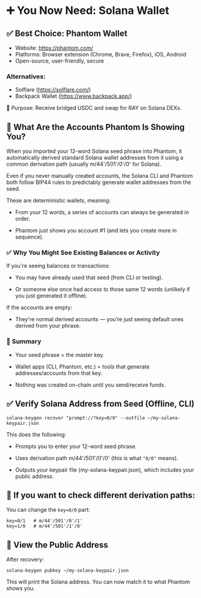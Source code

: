 # ➕ You Now Need: Solana Wallet

## ✅ Best Choice: Phantom Wallet
- Website: https://phantom.com/
- Platforms: Browser extension (Chrome, Brave, Firefox), iOS, Android
- Open-source, user-friendly, secure

### Alternatives:
- Solflare (https://solflare.com/)
- Backpack Wallet (https://www.backpack.app/)

🎯 Purpose: Receive bridged USDC and swap for RAY on Solana DEXs.

## 🧠 What Are the Accounts Phantom Is Showing You?
When you imported your 12-word Solana seed phrase into Phantom, it automatically derived standard Solana wallet addresses from it using a common derivation path (usually m/44'/501'/0'/0' for Solana).

Even if you never manually created accounts, the Solana CLI and Phantom both follow BIP44 rules to predictably generate wallet addresses from the seed.

These are deterministic wallets, meaning:

* From your 12 words, a series of accounts can always be generated in order.

* Phantom just shows you account #1 (and lets you create more in sequence).

### ✅ Why You Might See Existing Balances or Activity
If you're seeing balances or transactions:

* You may have already used that seed (from CLI or testing).

* Or someone else once had access to those same 12 words (unlikely if you just generated it offline).

If the accounts are empty:

* They're normal derived accounts — you’re just seeing default ones derived from your phrase.

### 🔐 Summary
* Your seed phrase = the master key.

* Wallet apps (CLI, Phantom, etc.) = tools that generate addresses/accounts from that key.

* Nothing was created on-chain until you send/receive funds.

## ✅ Verify Solana Address from Seed (Offline, CLI)
```
solana-keygen recover "prompt://?key=0/0" --outfile ~/my-solana-keypair.json
```
This does the following:

* Prompts you to enter your 12-word seed phrase.

* Uses derivation path m/44'/501'/0'/0' (this is what `"0/0"` means).

* Outputs your keypair file (my-solana-keypair.json), which includes your public address.

## 🔎 If you want to check different derivation paths:
You can change the `key=0/0` part:
```
key=0/1   # m/44'/501'/0'/1'
key=1/0   # m/44'/501'/1'/0'
```

## 🔐 View the Public Address
After recovery:
```
solana-keygen pubkey ~/my-solana-keypair.json
```

This will print the Solana address. You can now match it to what Phantom shows you.


